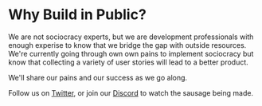 # Why Build in Public?

We are not sociocracy experts, but we are development professionals with enough experise to know that we bridge the gap with outside resources. We're currently going through own own pains to implement sociocracy but know that collecting a variety of user stories will lead to a better product. 

We'll share our pains and our success as we go along.

Follow us on [Twitter](https://twitter.com/OpenSociocracy), or join our [Discord](https://discord.gg/MSY9Yhss) to watch the sausage being made.